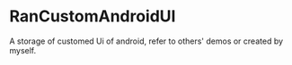 # RanCustomAndroidUI
A storage of customed Ui of android, refer to others' demos or created by myself.
